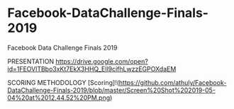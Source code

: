 # Facebook-DataChallenge-Finals-2019
Facebook Data Challenge Finals 2019

PRESENTATION
https://drive.google.com/open?id=1FEOVlTBbo3xKt7EkX3HHQ_Ell9cifhLwzzEGPOXdaEM

SCORING METHODOLOGY
[Scoring]!(https://github.com/athuly/Facebook-DataChallenge-Finals-2019/blob/master/Screen%20Shot%202019-05-04%20at%2012.44.52%20PM.png)
